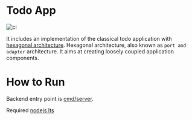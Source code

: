 # Todo App

![ci](https://github.com/rayyildiz/todo/workflows/ci/badge.svg)

It includes an implementation of the classical todo application with [hexagonal architecture](https://en.wikipedia.org/wiki/Hexagonal_architecture_(software)).
Hexagonal architecture, also known as `port and adapter` architecture. 
It aims at creating loosely coupled application components.


# How to Run

Backend entry point is [cmd/server](./cmd/server/main.go). 





Required [nodejs lts](https://nodejs.org/en/)
